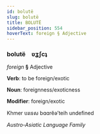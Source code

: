```yaml
---
id: bolutë
slug: bolutë
title: BOLUTË
sidebar_position: 554
hoverText: foreign § Adjective
---
```


### bolutë&emsp;<span kind="abugida">ʋʓʃcʇ</span>

*foreign* **§** Adjective

**Verb**: to be foreign/exotic

**Noun**: foreignness/exoticness

**Modifier**: foreign/exotic

Khmer បរទេស bɑɑrĕəʼteih undefined

*Austro-Asiatic Language Family*